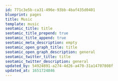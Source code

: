 ```yaml
---
id: 771c3e5b-ca31-496e-93bb-4baf435d0401
blueprint: pages
title: Music
template: music
seotamic_title: title
seotamic_title_prepend: true
seotamic_title_append: true
seotamic_meta_description: empty
seotamic_open_graph_title: title
seotamic_open_graph_description: general
seotamic_twitter_title: title
seotamic_twitter_description: general
updated_by: 54924891-a274-4d26-a470-31a14707808f
updated_at: 1651724846
---
```

